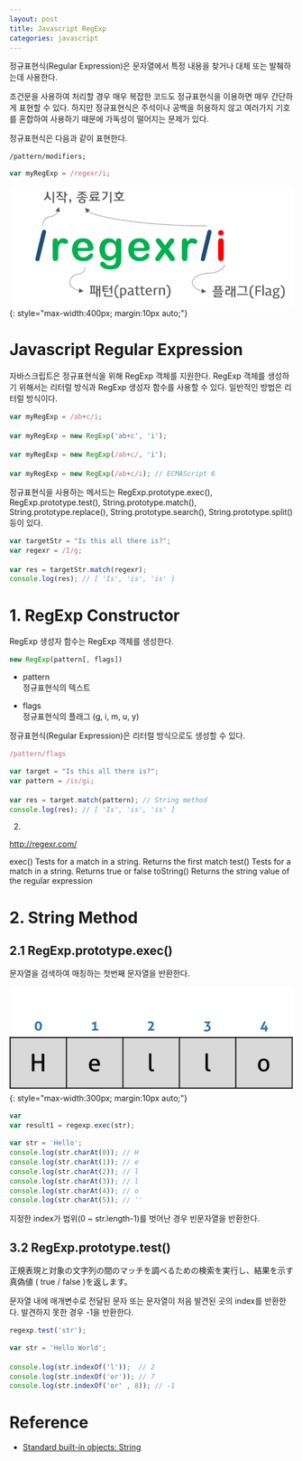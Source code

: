 ```yaml
---
layout: post
title: Javascript RegExp
categories: javascript
---
```


정규표현식(Regular Expression)은 문자열에서 특정 내용을 찾거나 대체 또는 발췌하는데 사용한다.

조건문을 사용하여 처리할 경우 매우 복잡한 코드도 정규표현식을 이용하면 매우 간단하게 표현할 수 있다. 하지만 정규표현식은 주석이나 공백을 허용하지 않고 여러가지 기호를 혼합하여 사용하기 때문에 가독성이 떨어지는 문제가 있다.

정규표현식은 다음과 같이 표현한다.

```
/pattern/modifiers;
```

```javascript
var myRegExp = /regexr/i;
```

![regular expression](/img/regular_expression.png)
{: style="max-width:400px; margin:10px auto;"}

# Javascript Regular Expression

자바스크립트은 정규표현식을 위해 RegExp 객체를 지원한다. RegExp 객체를 생성하기 위해서는 리터럴 방식과 RegExp 생성자 함수를 사용할 수 있다. 일반적인 방법은 리터럴 방식이다.

```javascript
var myRegExp = /ab+c/i;

var myRegExp = new RegExp('ab+c', 'i');

var myRegExp = new RegExp(/ab+c/, 'i');

var myRegExp = new RegExp(/ab+c/i); // ECMAScript 6
```

정규표현식을 사용하는 메서드는 RegExp.prototype.exec(), RegExp.prototype.test(), String.prototype.match(), String.prototype.replace(), String.prototype.search(), String.prototype.split() 등이 있다.



```javascript
var targetStr = "Is this all there is?";
var regexr = /I/g;

var res = targetStr.match(regexr);
console.log(res); // [ 'Is', 'is', 'is' ]
```






# 1. RegExp Constructor

RegExp 생성자 함수는 RegExp 객체를 생성한다.

```javascript
new RegExp(pattern[, flags])
```

- pattern  
  정규표현식의 텍스트

- flags  
  정규표현식의 플래그 (g, i, m, u, y)

정규표현식(Regular Expression)은 리터럴 방식으로도 생성할 수 있다.

```javascript
/pattern/flags
```

```javascript
var target = "Is this all there is?";
var pattern = /is/gi;

var res = target.match(pattern); // String method
console.log(res); // [ 'Is', 'is', 'is' ]
```

2.



http://regexr.com/






<!-- --------------------- -->
exec()	Tests for a match in a string. Returns the first match
test()	Tests for a match in a string. Returns true or false
toString()	Returns the string value of the regular expression

# 2. String  Method

## 2.1 RegExp.prototype.exec()

문자열을 검색하여 매칭하는 첫번째 문자열을 반환한다.

![index](/img/index.png)
{: style="max-width:300px; margin:10px auto;"}

```javascript
var
var result1 = regexp.exec(str);
```

```javascript
var str = 'Hello';
console.log(str.charAt(0)); // H
console.log(str.charAt(1)); // e
console.log(str.charAt(2)); // l
console.log(str.charAt(3)); // l
console.log(str.charAt(4)); // o
console.log(str.charAt(5)); // ''
```

지정한 index가 범위(0 ~ str.length-1)를 벗어난 경우 빈문자열을 반환한다.


## 3.2 RegExp.prototype.test()

正規表現と対象の文字列の間のマッチを調べるための検索を実行し、結果を示す真偽値 ( true / false )を返します。

문자열 내에 매개변수로 전달된 문자 또는 문자열이 처음 발견된 곳의 index를 반환한다. 발견하지 못한 경우 -1을 반환한다.

```javascript
regexp.test('str');
```

```javascript
var str = 'Hello World';

console.log(str.indexOf('l'));  // 2
console.log(str.indexOf('or')); // 7
console.log(str.indexOf('or' , 8)); // -1
```



# Reference

* [Standard built-in objects: String]( https://developer.mozilla.org/en-US/docs/Web/JavaScript/Reference/Global_Objects/String)
